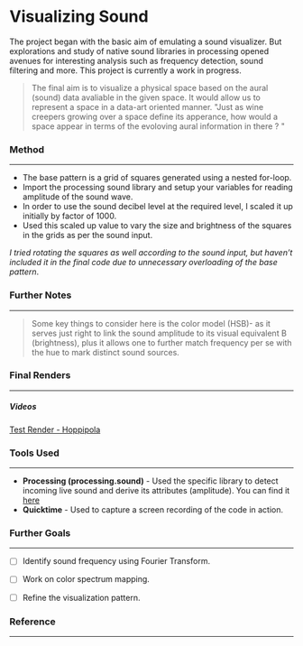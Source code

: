 # Visualizing Sound
The project began with the basic aim of emulating a sound visualizer. But explorations and study of native sound libraries in processing opened avenues for interesting analysis such as frequency detection, sound filtering and more. This project is currently a work in progress. 

> The final aim is to visualize a physical space based on the aural (sound) data avaliable in the given space. It would allow us to represent a space in a data-art oriented manner.
"Just as wine creepers growing over a space define its apperance, how would a space appear in terms of the evoloving aural information in there ? "



### Method
---
 - The base pattern is a grid of squares generated using a nested for-loop.
 - Import the processing sound library and setup your variables for reading amplitude of the sound wave.
 - In order to use the sound decibel level at the required level, I scaled it up initially by factor of 1000.
 - Used this scaled up value to vary the size and brightness of the squares in the grids as per the sound input.

*I tried rotating the squares as well according to the sound input, but haven’t included it in the final code due to unnecessary overloading of the base pattern*.

### Further Notes
---
 > Some key things to consider here is the color model (HSB)- as it serves just right to link the sound amplitude to its visual equivalent  B (brightness), plus it allows one to further match frequency per se with the hue to mark distinct sound sources.

### Final Renders
---
##### Videos
[Test Render - Hoppipola](https://vimeo.com/265902383)

### Tools Used
---
- **Processing (processing.sound)** - Used the specific library to detect incoming live sound and derive its attributes (amplitude). You can find it [here](https://processing.org/reference/libraries/sound/index.html) 
- **Quicktime** - Used to capture a screen recording of the code in action.

### Further Goals
---
- [ ] Identify sound frequency using Fourier Transform.
- [ ] Work on color spectrum mapping.
- [ ] Refine the visualization pattern.


### Reference
--- 
